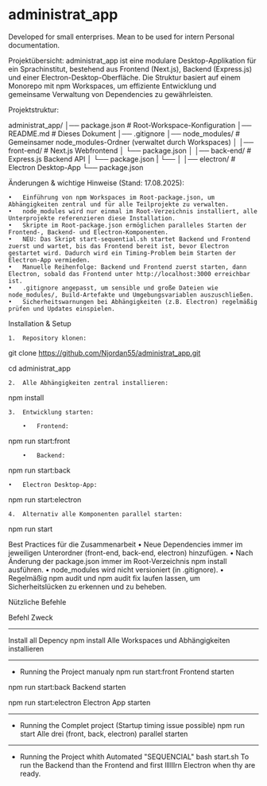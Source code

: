 # administrat_app
Developed for small enterprises. Mean to be used for intern Personal documentation.

Projektübersicht:
administrat_app ist eine modulare Desktop-Applikation für ein Sprachinstitut, bestehend aus Frontend (Next.js), Backend (Express.js) und einer Electron-Desktop-Oberfläche. Die Struktur basiert auf einem Monorepo mit npm Workspaces, um effiziente Entwicklung und gemeinsame Verwaltung von Dependencies zu gewährleisten.

Projektstruktur:

administrat_app/
    │── package.json              # Root-Workspace-Konfiguration
    │── README.md                 # Dieses Dokument
    │── .gitignore
    │── node_modules/             # Gemeinsamer node_modules-Ordner (verwaltet durch Workspaces)
    │
    │── front-end/                # Next.js Webfrontend
    │   └── package.json
    │
    │── back-end/                 # Express.js Backend API
    │   └── package.json
    |   └── 
    │
    │── electron/                 # Electron Desktop-App
        └── package.json


Änderungen & wichtige Hinweise (Stand: 17.08.2025):

	•	Einführung von npm Workspaces im Root-package.json, um Abhängigkeiten zentral und für alle Teilprojekte zu verwalten.
	•	node_modules wird nur einmal im Root-Verzeichnis installiert, alle Unterprojekte referenzieren diese Installation.
	•	Skripte im Root-package.json ermöglichen paralleles Starten der Frontend-, Backend- und Electron-Komponenten.
    •	NEU: Das Skript start-sequential.sh startet Backend und Frontend zuerst und wartet, bis das Frontend bereit ist, bevor Electron gestartet wird. Dadurch wird ein Timing-Problem beim Starten der Electron-App vermieden.
    •	Manuelle Reihenfolge: Backend und Frontend zuerst starten, dann Electron, sobald das Frontend unter http://localhost:3000 erreichbar ist.
    •	.gitignore angepasst, um sensible und große Dateien wie node_modules/, Build-Artefakte und Umgebungsvariablen auszuschließen.
    •	Sicherheitswarnungen bei Abhängigkeiten (z.B. Electron) regelmäßig prüfen und Updates einspielen.


Installation & Setup

	1.	Repository klonen:

git clone https://github.com/Njordan55/administrat_app.git

cd administrat_app

    2.	Alle Abhängigkeiten zentral installieren:

npm install

	3.	Entwicklung starten:

        •	Frontend:
npm run start:front

    	•	Backend:
npm run start:back

    •	Electron Desktop-App:
npm run start:electron

	4.	Alternativ alle Komponenten parallel starten:

npm run start


Best Practices für die Zusammenarbeit
	•	Neue Dependencies immer im jeweiligen Unterordner (front-end, back-end, electron) hinzufügen.
	•	Nach Änderung der package.json immer im Root-Verzeichnis npm install ausführen.
	•	node_modules wird nicht versioniert (in .gitignore).
	•	Regelmäßig npm audit und npm audit fix laufen lassen, um Sicherheitslücken zu erkennen und zu beheben.


Nützliche Befehle

Befehl                      Zweck

-----------------------------------------------
Install all Depency
npm install                 Alle Workspaces und 
                            Abhängigkeiten     
                            installieren

-----------------------------------------------
-   Running the Project manualy
npm run start:front         Frontend starten

npm run start:back          Backend starten

npm run start:electron      Electron App starten

------------------------------------------------
-   Running the Complet project
    (Startup timing issue possible)
npm run start               Alle drei (front, 
                            back, electron) 
                            parallel starten
                            
------------------------------------------------
-   Running the Project whith Automated
    "SEQUENCIAL"
bash start.sh    To run the Backend
                            than the Frontend
                            and first llllllrn
                            Electron when thy
                            are ready.
